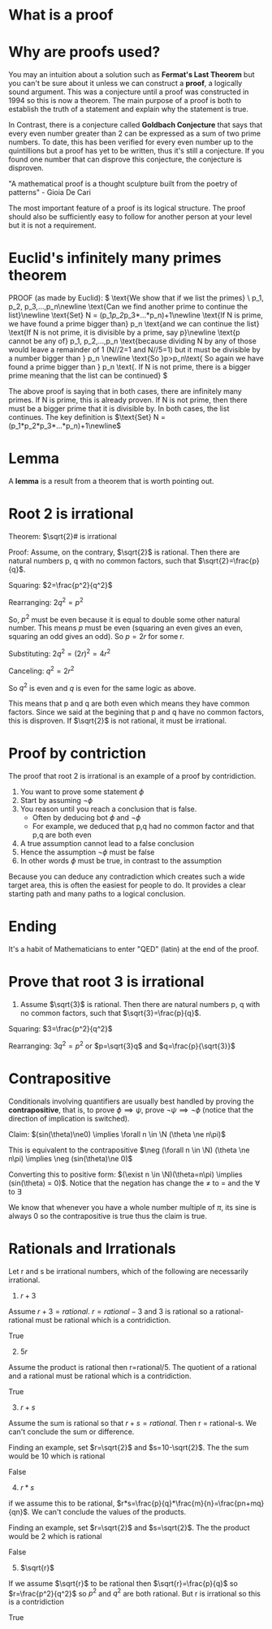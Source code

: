 # What is a proof

# Why are proofs used?

You may an intuition about a solution such as **Fermat's Last Theorem** but you can't be sure about it unless we can construct a **proof**, a logically sound argument. This was a conjecture until a proof was constructed in 1994 so this is now a theorem. The main purpose of a proof is both to establish the truth of a statement and explain why the statement is true.

In Contrast, there is a conjecture called **Goldbach Conjecture** that says that every even number greater than 2 can be expressed as a sum of two prime numbers. To date, this has been verified for every even number up to the quintillions but a proof has yet to be written, thus it's still a conjecture. If you found one number that can disprove this conjecture, the conjecture is disproven.

"A mathematical proof is a thought sculpture built from the poetry of patterns" - Gioia De Cari

The most important feature of a proof is its logical structure. The proof should also be sufficiently easy to follow for another person at your level but it is not a requirement.

# Euclid's infinitely many primes theorem

 PROOF (as made by Euclid): 
 $
\text{We show that if we list the primes} \ p_1, p_2, p_3,...,p_n\newline
\text{Can we find another prime to continue the list}\newline
\text{Set} N = (p_1*p_2*p_3*...*p_n)+1\newline
\text{If N is prime, we have found a prime bigger than} p_n \text{and we can continue the list}
\text{If N is not prime, it is divisible by a prime, say p}\newline
\text{p cannot be any of} p_1, p_2,...,p_n \text{because dividing N by any of those would leave a remainder of 1 (N//2=1 and N//5=1) but it must be divisible by a number bigger than } p_n \newline
\text{So }p>p_n\text{ So again we have found a prime bigger than } p_n \text{. If N is not prime, there is a bigger prime meaning that the list can be continued}
 $

  The above proof is saying that in both cases, there are infinitely many primes. If N is prime, this is already proven. If N is not prime, then there must be a bigger prime that it is divisible by. In both cases, the list continues. The key definition is $\text{Set} N = (p_1*p_2*p_3*...*p_n)+1\newline$

# Lemma

A **lemma** is a result from a theorem that is worth pointing out.


# Root 2 is irrational

Theorem: $\sqrt{2}# is irrational

Proof: Assume, on the contrary, $\sqrt{2}$ is rational. Then there are natural numbers p, q with no common factors, such that $\sqrt{2}=\frac{p}{q}$. 

Squaring: $2=\frac{p^2}{q^2}$

Rearranging: $2q^2 = p^2$

So, $p^2$ must be even because it is equal to double some other natural number. This means $p$ must be even (squaring an even gives an even, squaring an odd gives an odd). So $p=2r$ for some r.

Substituting: $2q^2 = (2r)^2 = 4r^2$

Canceling: $q^2 = 2r^2$

So $q^2$ is even and $q$ is even for the same logic as above.

This means that p and q are both even which means they have common factors. Since we said at the begining that p and q have no common factors, this is disproven. If $\sqrt{2}$ is not rational, it must be irrational.

# Proof by contriction

The proof that root 2 is irrational is an example of a proof by contridiction. 

1. You want to prove some statement $\phi$
2. Start by assuming $\neg \phi$
3. You reason until you reach a conclusion that is false.
    * Often by deducing bot $\phi$ and $\neg \phi$
    * For example, we deduced that p,q had no common factor and that p,q are both even
4. A true assumption cannot lead to a false conclusion
5. Hence the assumption $\neg \phi$ must be false
6. In other words $\phi$ must be true, in contrast to the assumption

Because you can deduce any contradiction which creates such a wide target area, this is often the easiest for people to do. It provides a clear starting path and many paths to a logical conclusion.

# Ending

It's a habit of Mathematicians to enter "QED" (latin) at the end of the proof.

# Prove that root 3 is irrational

1. Assume $\sqrt{3}$ is rational. Then there are natural numbers p, q with no common factors, such that $\sqrt{3}=\frac{p}{q}$. 

Squaring: $3=\frac{p^2}{q^2}$

Rearranging: $3q^2 = p^2$ or $p=\sqrt{3}q$ and $q=\frac{p}{\sqrt{3}}$

# Contrapositive

Conditionals involving quantifiers are usually best handled by proving the **contrapositive**, that is, to prove $\phi \implies \psi$, prove $\neg \psi \implies \neg \phi$ (notice that the direction of implication is switched).

Claim: $(sin(\theta)\ne0) \implies \forall n \in \N (\theta \ne n\pi)$

This is equivalent to the contrapositive $\neg (\forall n \in \N) (\theta \ne n\pi) \implies \neg (sin(\theta)\ne 0)$

Converting this to positive form: $(\exist n \in \N)(\theta=n\pi) \implies (sin(\theta) = 0)$. Notice that the negation has change the $\ne$ to = and the $\forall$ to $\exists$

We know that whenever you have a whole number multiple of $\pi$, its sine is always 0 so the contrapositive is true thus the claim is true.

# Rationals and Irrationals

Let r and s be irrational numbers, which of the following are necessarily irrational.

1. $r+3$

Assume $r+3=rational$. $r=rational-3$ and 3 is rational so a rational-rational must be rational which is a contridiction.

True

2. $5r$

Assume the product is rational then r=rational/5. The quotient of a rational and a rational must be rational which is a contridiction.

True

3. $r+s$

Assume the sum is rational so that $r+s=rational$. Then r = rational-s. We can't conclude the sum or difference.

Finding an example, set $r=\sqrt{2}$ and $s=10-\sqrt{2}$. The the sum would be 10 which is rational

False

4. $r*s$

if we assume this to be rational, $r*s=\frac{p}{q}*\frac{m}{n}=\frac{pn+mq}{qn}$. We can't conclude the values of the products.

Finding an example, set $r=\sqrt{2}$ and $s=\sqrt{2}$. The the product would be 2 which is rational

False

5. $\sqrt{r}$

If we assume $\sqrt{r}$ to be rational then $\sqrt{r}=\frac{p}{q}$ so $r=\frac{p^2}{q^2}$ so $p^2$ and $q^2$ are both rational. But r is irrational so this is a contridiction

True